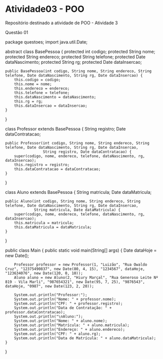 # Atividade03 - POO
Repositório destinado a atividade de POO - Atividade 3 

Questão 01 

package questoes;
import java.util.Date;

abstract class BasePessoa {
    protected int codigo;
    protected String nome;
    protected String endereco;
    protected String telefone;
    protected Date dataNascimento;
    protected String rg;
    protected Date dataInsercao;

    public BasePessoa(int codigo, String nome, String endereco, String telefone, Date dataNascimento, String rg, Date dataInsercao) {
        this.codigo = codigo;
        this.nome = nome;
        this.endereco = endereco;
        this.telefone = telefone;
        this.dataNascimento = dataNascimento;
        this.rg = rg;
        this.dataInsercao = dataInsercao;
    }
}

class Professor extends BasePessoa {
    String registro;
    Date dataContratacao;

    public Professor(int codigo, String nome, String endereco, String telefone, Date dataNascimento, String rg, Date dataInsercao,
                     String registro, Date dataContratacao) {
        super(codigo, nome, endereco, telefone, dataNascimento, rg, dataInsercao);
        this.registro = registro;
        this.dataContratacao = dataContratacao;
    }
}

class Aluno extends BasePessoa {
    String matricula;
    Date dataMatricula;

    public Aluno(int codigo, String nome, String endereco, String telefone, Date dataNascimento, String rg, Date dataInsercao,
                 String matricula, Date dataMatricula) {
        super(codigo, nome, endereco, telefone, dataNascimento, rg, dataInsercao);
        this.matricula = matricula;
        this.dataMatricula = dataMatricula;
    }
}

public class Main {
    public static void main(String[] args) {
        Date dataHoje = new Date();

        Professor professor = new Professor(1, "Luizão", "Rua Owaldo Cruz", "12375490837", new Date(80, 4, 15), "1234567", dataHoje, "123634076", new Date(120, 0, 10));
        Aluno aluno = new Aluno(2, "Hiury Marçal", "Rua Generoso Leite Nº 819 - Vila Marli", "987654321", new Date(95, 7, 25), "9876543", dataHoje, "0987", new Date(123, 2, 20));

        System.out.println("Professor:");
        System.out.println("Nome: " + professor.nome);
        System.out.println("CPF: " + professor.registro);
        System.out.println("Data de Contratação: " + professor.dataContratacao);
        System.out.println("\nAluno:");
        System.out.println("Nome: " + aluno.nome);
        System.out.println("Matrícula: " + aluno.matricula);
        System.out.println("Endereço: " + aluno.endereco);      
        System.out.println("CPF: " + aluno.rg); 
        System.out.println("Data de Matrícula: " + aluno.dataMatricula);
    }
}
